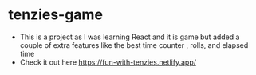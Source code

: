 # tenzies-game
- This is a project as I was learning React and it is game but added a couple of extra features like the best time counter , rolls, and elapsed time
- Check it out here https://fun-with-tenzies.netlify.app/
